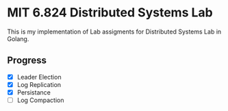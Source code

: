 # MIT 6.824 Distributed Systems Lab

This is my implementation of Lab assigments for Distributed Systems Lab in Golang.

## Progress

- [X] Leader Election
- [X] Log Replication
- [X] Persistance
- [ ] Log Compaction 